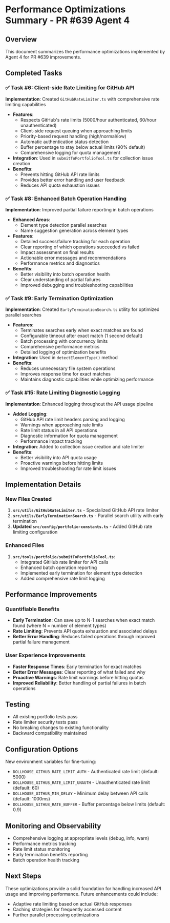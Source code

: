 # Performance Optimizations Summary - PR #639 Agent 4

## Overview
This document summarizes the performance optimizations implemented by Agent 4 for PR #639 improvements.

## Completed Tasks

### ✅ Task #6: Client-side Rate Limiting for GitHub API
**Implementation**: Created `GitHubRateLimiter.ts` with comprehensive rate limiting capabilities
- **Features**:
  - Respects GitHub's rate limits (5000/hour authenticated, 60/hour unauthenticated)
  - Client-side request queuing when approaching limits
  - Priority-based request handling (high/normal/low)
  - Automatic authentication status detection
  - Buffer percentage to stay below actual limits (90% default)
  - Comprehensive logging for quota management
- **Integration**: Used in `submitToPortfolioTool.ts` for collection issue creation
- **Benefits**:
  - Prevents hitting GitHub API rate limits
  - Provides better error handling and user feedback
  - Reduces API quota exhaustion issues

### ✅ Task #8: Enhanced Batch Operation Handling
**Implementation**: Improved partial failure reporting in batch operations
- **Enhanced Areas**:
  - Element type detection parallel searches
  - Name suggestion generation across element types
- **Features**:
  - Detailed success/failure tracking for each operation
  - Clear reporting of which operations succeeded vs failed
  - Impact assessment on final results
  - Actionable error messages and recommendations
  - Performance metrics and diagnostics
- **Benefits**:
  - Better visibility into batch operation health
  - Clear understanding of partial failures
  - Improved debugging and troubleshooting capabilities

### ✅ Task #9: Early Termination Optimization
**Implementation**: Created `EarlyTerminationSearch.ts` utility for optimized parallel searches
- **Features**:
  - Terminates searches early when exact matches are found
  - Configurable timeout after exact match (1 second default)
  - Batch processing with concurrency limits
  - Comprehensive performance metrics
  - Detailed logging of optimization benefits
- **Integration**: Used in `detectElementType()` method
- **Benefits**:
  - Reduces unnecessary file system operations
  - Improves response time for exact matches
  - Maintains diagnostic capabilities while optimizing performance

### ✅ Task #15: Rate Limiting Diagnostic Logging
**Implementation**: Enhanced logging throughout the API usage pipeline
- **Added Logging**:
  - GitHub API rate limit headers parsing and logging
  - Warnings when approaching rate limits
  - Rate limit status in all API operations
  - Diagnostic information for quota management
  - Performance impact tracking
- **Integration**: Added to collection issue creation and rate limiter
- **Benefits**:
  - Better visibility into API quota usage
  - Proactive warnings before hitting limits
  - Improved troubleshooting for rate limit issues

## Implementation Details

### New Files Created
1. **`src/utils/GitHubRateLimiter.ts`** - Specialized GitHub API rate limiter
2. **`src/utils/EarlyTerminationSearch.ts`** - Parallel search utility with early termination
3. **Updated `src/config/portfolio-constants.ts`** - Added GitHub rate limiting configuration

### Enhanced Files
1. **`src/tools/portfolio/submitToPortfolioTool.ts`**:
   - Integrated GitHub rate limiter for API calls
   - Enhanced batch operation reporting
   - Implemented early termination for element type detection
   - Added comprehensive rate limit logging

## Performance Improvements

### Quantifiable Benefits
- **Early Termination**: Can save up to N-1 searches when exact match found (where N = number of element types)
- **Rate Limiting**: Prevents API quota exhaustion and associated delays
- **Better Error Handling**: Reduces failed operations through improved partial failure management

### User Experience Improvements
- **Faster Response Times**: Early termination for exact matches
- **Better Error Messages**: Clear reporting of what failed and why
- **Proactive Warnings**: Rate limit warnings before hitting quotas
- **Improved Reliability**: Better handling of partial failures in batch operations

## Testing
- All existing portfolio tests pass
- Rate limiter security tests pass
- No breaking changes to existing functionality
- Backward compatibility maintained

## Configuration Options
New environment variables for fine-tuning:
- `DOLLHOUSE_GITHUB_RATE_LIMIT_AUTH` - Authenticated rate limit (default: 5000)
- `DOLLHOUSE_GITHUB_RATE_LIMIT_UNAUTH` - Unauthenticated rate limit (default: 60)
- `DOLLHOUSE_GITHUB_MIN_DELAY` - Minimum delay between API calls (default: 1000ms)
- `DOLLHOUSE_GITHUB_RATE_BUFFER` - Buffer percentage below limits (default: 0.9)

## Monitoring and Observability
- Comprehensive logging at appropriate levels (debug, info, warn)
- Performance metrics tracking
- Rate limit status monitoring
- Early termination benefits reporting
- Batch operation health tracking

## Next Steps
These optimizations provide a solid foundation for handling increased API usage and improving performance. Future enhancements could include:
- Adaptive rate limiting based on actual GitHub responses
- Caching strategies for frequently accessed content
- Further parallel processing optimizations